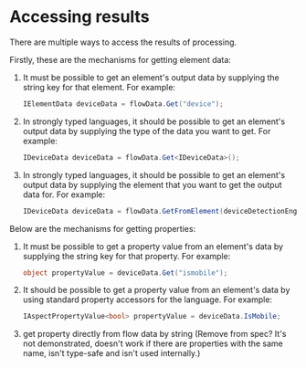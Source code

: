 # Accessing results

There are multiple ways to access the results of processing.

Firstly, these are the mechanisms for getting element data:

1. It must be possible to get an element's output data by supplying the string key 
   for that element. For example:
   ```c#
   IElementData deviceData = flowData.Get("device");
   ```
2. In strongly typed languages, it should be possible to get an element's output 
   data by supplying the type of the data you want to get. For example:
   ```c#
   IDeviceData deviceData = flowData.Get<IDeviceData>();
   ```   
3. In strongly typed languages, it should be possible to get an element's output 
   data by supplying the element that you want to get the output data for. 
   For example:
   ```c#
   IDeviceData deviceData = flowData.GetFromElement(deviceDetectionEngine);
   ```   

Below are the mechanisms for getting properties:

1. It must be possible to get a property value from an element's data by 
   supplying the string key for that property. For example:
   ```c#
   object propertyValue = deviceData.Get("ismobile");
   ```
2. It should be possible to get a property value from an element's data
   by using standard property accessors for the language. For example:
   ```c#
   IAspectPropertyValue<bool> propertyValue = deviceData.IsMobile;
   ```
3. get property directly from flow data by string (Remove from spec? It's not demonstrated, doesn't work if there are properties with the same name, isn't type-safe and isn't used internally.)

